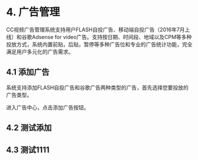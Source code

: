 # 4. 广告管理
CC视频广告管理系统支持用户FLASH自投广告、移动端自投广告（2016年7月上线）和谷歌Adsense for video广告。支持按日期、时间段、地域以及CPM等多种投放方式，系统内置前贴，后贴，暂停等多种广告位和专业的广告统计功能，完全满足用户多元化的广告需求。

## 4.1 添加广告
系统支持添加FLASH自投广告和谷歌广告两种类型的广告，首先选择您要投放的广告类型。

进入广告中心，点击添加广告按钮。

## 4.2 测试添加

## 4.3 测试1111
